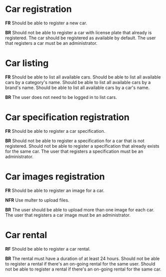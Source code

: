 # Car registration

**FR**
Should be able to register a new car.

**BR**
Should not be able to register a car with license plate that already is registered.
The car should be registered as available by default.
The user that registers a car must be an administrator.

# Car listing

**FR**
Should be able to list all available cars.
Should be able to list all available cars by a category's name.
Should be able to list all available cars by a brand's name.
Should be able to list all available cars by a car's name.

**BR**
The user does not need to be logged in to list cars.

# Car specification registration

**FR**
Should be able to register a car specification.

**BR**
Should not be able to register a specification for a car that is not registered.
Should not be able to register a specification that already exists for the same car.
The user that registers a specification must be an administrator.

# Car images registration

**FR**
Should be able to register an image for a car.

**NFR**
Use multer to upload files.

**BR**
The user should be able to upload more than one image for each car.
The user that registers a car image must be an administrator.

# Car rental

**RF**
Should be able to register a car rental.

**BR**
The rental must have a duration of at least 24 hours.
Should not be able to register a rental if there's an on-going rental for the same user.
Should not be able to register a rental if there's an on-going rental for the same car.
